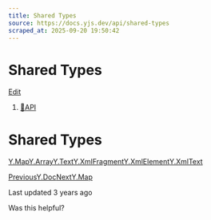 ```yaml
---
title: Shared Types
source: https://docs.yjs.dev/api/shared-types
scraped_at: 2025-09-20 19:50:42
---
```


# Shared Types

[Edit](https://github.com/yjs/docs/blob/main/api/shared-types/README.md)

1. [🔧API](/api)

# Shared Types

[Y.Map](/api/shared-types/y.map)[Y.Array](/api/shared-types/y.array)[Y.Text](/api/shared-types/y.text)[Y.XmlFragment](/api/shared-types/y.xmlfragment)[Y.XmlElement](/api/shared-types/y.xmlelement)[Y.XmlText](/api/shared-types/y.xmltext)

[PreviousY.Doc](/api/y.doc)[NextY.Map](/api/shared-types/y.map)

Last updated 3 years ago

Was this helpful?